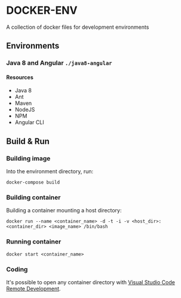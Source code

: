 # DOCKER-ENV

 A collection of docker files for development environments

## Environments

### Java 8 and Angular `./java8-angular`

#### Resources

- Java 8
- Ant
- Maven
- NodeJS
- NPM
- Angular CLI

## Build & Run

### Building image

Into the environment directory, run:

`docker-compose build`

### Building container

Building a container mounting a host directory:

`docker run --name <container_name> -d -t -i -v <host_dir>:<container_dir> <image_name> /bin/bash`

### Running container

`docker start <container_name>`

### Coding

It's possible to open any container directory with [Visual Studio Code Remote Development](https://github.com/Microsoft/vscode-remote-release).
